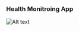 ### Health Monitroing App
![Alt text](%D0%97%D0%B0%D0%BF%D0%B8%D1%81%D1%8C-%D1%8D%D0%BA%D1%80%D0%B0%D0%BD%D0%B0-2024-06-13-%D0%B2-13.00.11.gif)